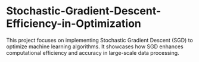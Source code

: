# Stochastic-Gradient-Descent-Efficiency-in-Optimization
This project focuses on implementing Stochastic Gradient Descent (SGD) to optimize machine learning algorithms. It showcases how SGD enhances computational efficiency and accuracy in large-scale data processing.
